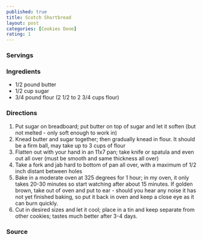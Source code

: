 ```yaml
---
published: true
title: Scotch Shortbread
layout: post
categories: [Cookies Done]
rating: 1
---
```

### Servings


### Ingredients
- 1/2 pound butter
- 1/2 cup sugar
- 3/4 pound flour (2 1/2 to 2 3/4 cups flour)

### Directions
1. Put sugar on breadboard; put butter on top of sugar and let it soften (but not melted - only soft enough to work in)
2. Knead butter and sugar together; then gradually knead in flour.  It should be a firm ball, may take up to 3 cups of flour
3. Flatten out with your hand in an 11x7 pan; take knife or spatula and even out all over (must be smooth and same thickness all over)
4. Take a fork and jab hard to bottom of pan all over, with a maximum of 1/2 inch distant between holes
5. Bake in a moderate oven at 325 degrees for 1 hour; in my oven, it only takes 20-30 minutes so start watching after about 15 minutes.  If golden brown, take out of oven and put to ear - should you hear any noise it has not yet finished baking, so put it back in oven and keep a close eye as it can burn quickly.
6. Cut in desired sizes and let it cool; place in a tin and keep separate from other cookies; tastes much better after 3-4 days.

### Source

